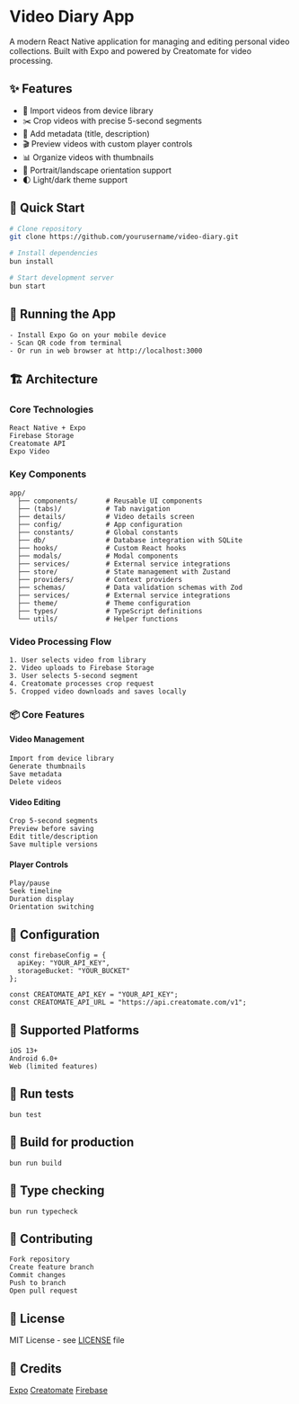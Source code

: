 # Video Diary App

A modern React Native application for managing and editing personal video collections. Built with Expo and powered by Creatomate for video processing.

## ✨ Features

- 📱 Import videos from device library
- ✂️ Crop videos with precise 5-second segments
- 📝 Add metadata (title, description)
- 🎬 Preview videos with custom player controls
- 📊 Organize videos with thumbnails
- 🔄 Portrait/landscape orientation support
- 🌓 Light/dark theme support

## 🚀 Quick Start

```bash
# Clone repository
git clone https://github.com/yourusername/video-diary.git

# Install dependencies
bun install

# Start development server
bun start
```

## 📱 Running the App

    - Install Expo Go on your mobile device
    - Scan QR code from terminal
    - Or run in web browser at http://localhost:3000

## 🏗️ Architecture
### Core Technologies

    React Native + Expo
    Firebase Storage
    Creatomate API
    Expo Video

### Key Components

```
app/
  ├── components/       # Reusable UI components
  ├── (tabs)/           # Tab navigation
  ├── details/          # Video details screen
  ├── config/           # App configuration
  ├── constants/        # Global constants
  ├── db/               # Database integration with SQLite
  ├── hooks/            # Custom React hooks
  ├── modals/           # Modal components
  ├── services/         # External service integrations  
  ├── store/            # State management with Zustand
  ├── providers/        # Context providers
  ├── schemas/          # Data validation schemas with Zod
  ├── services/         # External service integrations
  ├── theme/            # Theme configuration
  ├── types/            # TypeScript definitions
  └── utils/            # Helper functions
```

### Video Processing Flow

    1. User selects video from library
    2. Video uploads to Firebase Storage
    3. User selects 5-second segment
    4. Creatomate processes crop request
    5. Cropped video downloads and saves locally

### 📦 Core Features
#### Video Management

    Import from device library
    Generate thumbnails
    Save metadata
    Delete videos

#### Video Editing

    Crop 5-second segments
    Preview before saving
    Edit title/description
    Save multiple versions

#### Player Controls

    Play/pause
    Seek timeline
    Duration display
    Orientation switching

## 🔧 Configuration

```
const firebaseConfig = {
  apiKey: "YOUR_API_KEY",
  storageBucket: "YOUR_BUCKET"
};
```

```Creatomate config
const CREATOMATE_API_KEY = "YOUR_API_KEY";
const CREATOMATE_API_URL = "https://api.creatomate.com/v1";
```

## 📱 Supported Platforms

    iOS 13+
    Android 6.0+
    Web (limited features)

## 🧪 Run tests
```
bun test
```

## 🔨 Build for production
```
bun run build
```

## 📝 Type checking
```
bun run typecheck
```

## 🤝 Contributing

    Fork repository
    Create feature branch
    Commit changes
    Push to branch
    Open pull request

## 📄 License

MIT License - see [LICENSE](LICENSE) file

## 🙏 Credits

[Expo](https://expo.dev/)
[Creatomate](https://creatomate.com)
[Firebase](https://firebase.google.com/)

